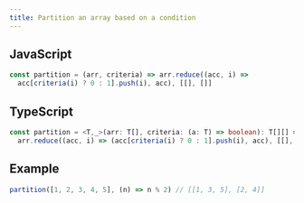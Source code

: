 ```yaml
---
title: Partition an array based on a condition
---
```


## JavaScript
```js
const partition = (arr, criteria) => arr.reduce((acc, i) =>
  acc[criteria(i) ? 0 : 1].push(i), acc), [[], []]
```

## TypeScript
```ts
const partition = <T,_>(arr: T[], criteria: (a: T) => boolean): T[][] =>
  arr.reduce((acc, i) => (acc[criteria(i) ? 0 : 1].push(i), acc), [[], []])
```

## Example
```js
partition([1, 2, 3, 4, 5], (n) => n % 2) // [[1, 3, 5], [2, 4]]
```
